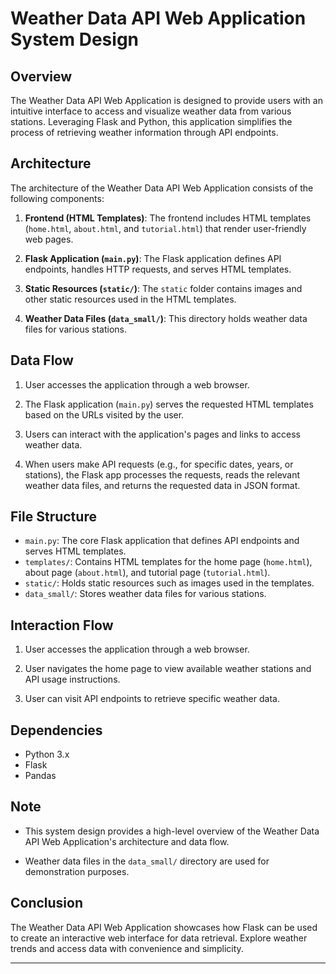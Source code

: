 # Weather Data API Web Application System Design

## Overview

The Weather Data API Web Application is designed to provide users with an intuitive interface to access and visualize weather data from various stations. Leveraging Flask and Python, this application simplifies the process of retrieving weather information through API endpoints.

## Architecture

The architecture of the Weather Data API Web Application consists of the following components:

1. **Frontend (HTML Templates)**: The frontend includes HTML templates (`home.html`, `about.html`, and `tutorial.html`) that render user-friendly web pages.

2. **Flask Application (`main.py`)**: The Flask application defines API endpoints, handles HTTP requests, and serves HTML templates.

3. **Static Resources (`static/`)**: The `static` folder contains images and other static resources used in the HTML templates.

4. **Weather Data Files (`data_small/`)**: This directory holds weather data files for various stations.

## Data Flow

1. User accesses the application through a web browser.

2. The Flask application (`main.py`) serves the requested HTML templates based on the URLs visited by the user.

3. Users can interact with the application's pages and links to access weather data.

4. When users make API requests (e.g., for specific dates, years, or stations), the Flask app processes the requests, reads the relevant weather data files, and returns the requested data in JSON format.

## File Structure

- `main.py`: The core Flask application that defines API endpoints and serves HTML templates.
- `templates/`: Contains HTML templates for the home page (`home.html`), about page (`about.html`), and tutorial page (`tutorial.html`).
- `static/`: Holds static resources such as images used in the templates.
- `data_small/`: Stores weather data files for various stations.

## Interaction Flow

1. User accesses the application through a web browser.

2. User navigates the home page to view available weather stations and API usage instructions.

3. User can visit API endpoints to retrieve specific weather data.

## Dependencies

- Python 3.x
- Flask
- Pandas

## Note

- This system design provides a high-level overview of the Weather Data API Web Application's architecture and data flow.

- Weather data files in the `data_small/` directory are used for demonstration purposes.

## Conclusion

The Weather Data API Web Application showcases how Flask can be used to create an interactive web interface for data retrieval. Explore weather trends and access data with convenience and simplicity.

---
